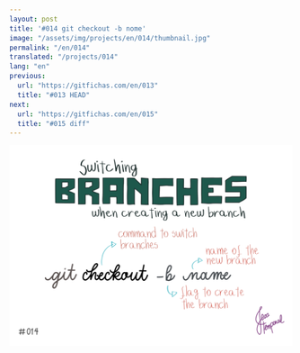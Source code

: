 ```yaml
---
layout: post
title: '#014 git checkout -b nome'
image: "/assets/img/projects/en/014/thumbnail.jpg"
permalink: "/en/014"
translated: "/projects/014"
lang: "en"
previous:
  url: "https://gitfichas.com/en/013"
  title: "#013 HEAD"
next:
  url: "https://gitfichas.com/en/015"
  title: "#015 diff"
---
```


<img alt="To create a new branch and then switch to it with the command git checkout -b name" src="/assets/img/projects/en/014/full.jpg">

<!--
You might also be interested in reading this article:

<a href="https://jtemporal.com/criando-um-novo-branch-e-mudando-pra-ele-com-um-comando/">
  <strong>Criando um novo branch e mudando pra ele com apenas um comando</strong>
</a>
-->